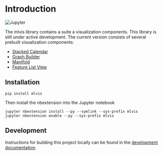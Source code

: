 # Introduction

<img alt="Jupyter" src="https://d1a3f4spazzrp4.cloudfront.net/mlvis/jupyter/docs/demo.gif"></img>

The mlvis library contains a suite a visualization components. This library is still under active development. The current version consists of several prebuilt visualization components:

- [Stacked Calendar](docs/stacked-calendar.md)
- [Graph Builder](docs/graph-builder.md)
- [Manifold](docs/manifold.md)
- [Feature List View](docs/feature-list-view.md)

## Installation

```
pip install mlvis
```

Then install the nbextension into the Jupyter notebook

```
jupyter nbextension install --py --symlink --sys-prefix mlvis
jupyter nbextension enable --py --sys-prefix mlvis
```

## Development

Instructions for building this project locally can be found in the [development documentation](docs/development.md).

